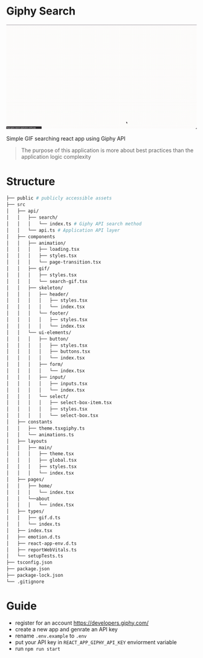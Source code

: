 # Giphy Search

<p align="center">
  <img src="https://raw.githubusercontent.com/amirsinaa/giphy-search/main/.github/demo.gif" />
</p>

Simple GIF searching react app using Giphy API
> The purpose of this application is more about best practices than the application logic complexity

# Structure

```bash
├── public # publicly accessible assets
├── src
│   ├── api/
│   │   ├── search/
│   │   │   └── index.ts # Giphy API search method
│   │   └── api.ts # Application API layer
│   ├── components
│   │   ├── animation/
│   │   │   ├── loading.tsx
│   │   │   ├── styles.tsx
│   │   │   └── page-transition.tsx
│   │   ├── gif/
│   │   │   ├── styles.tsx
│   │   │   └── search-gif.tsx
│   │   ├── skeleton/
│   │   │   ├── header/
│   │   │   │   ├── styles.tsx
│   │   │   │   └── index.tsx
│   │   │   └── footer/
│   │   │   │   ├── styles.tsx
│   │   │   │   └── index.tsx
│   │   └── ui-elements/
│   │   │   ├── button/
│   │   │   │   ├── styles.tsx
│   │   │   │   ├── buttons.tsx
│   │   │   │   └── index.tsx
│   │   │   ├── form/
│   │   │   │   └── index.tsx
│   │   │   ├── input/
│   │   │   │   ├── inputs.tsx
│   │   │   │   └── index.tsx
│   │   │   └── select/
│   │   │   │   ├── select-box-item.tsx
│   │   │   │   ├── styles.tsx
│   │   │   │   └── select-box.tsx
│   ├── constants
│   │   ├── theme.tsxgiphy.ts
│   │   └── animations.ts
│   ├── layouts
│   │   ├── main/
│   │   │   ├── theme.tsx
│   │   │   ├── global.tsx
│   │   │   ├── styles.tsx
│   │   │   └── index.tsx
│   ├── pages/
│   │   ├── home/
│   │   │   └── index.tsx
│   │   └──about
│   │   │   └── index.tsx
│   ├── types/
│   │   ├── gif.d.ts
│   │   └── index.ts
│   ├── index.tsx
│   ├── emotion.d.ts
│   ├── react-app-env.d.ts
│   ├── reportWebVitals.ts
│   └── setupTests.ts
├── tsconfig.json
├── package.json
├── package-lock.json
└── .gitignore
```

# Guide

- register for an account <https://developers.giphy.com/>
- create a new app and genrate an API key
- rename `.env.example` to `.env`
- put your API key in `REACT_APP_GIPHY_API_KEY` enviorment variable
- run `npm run start`
